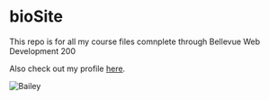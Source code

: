 # bioSite

This repo is for all my course files comnplete through Bellevue Web Development 200

Also check out my profile [here](http://wendydesign.x10host.com).

![Bailey](https://user-images.githubusercontent.com/28912824/57593211-4a0ecb00-74ef-11e9-9e7b-f3eade36e481.jpg)


